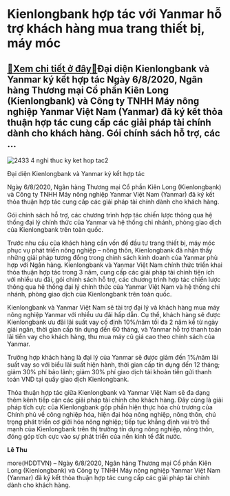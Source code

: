 Kienlongbank hợp tác với Yanmar hỗ trợ khách hàng mua trang thiết bị, máy móc
=============================================================================

[:gift:Xem chi tiết ở đây:gift:](https://hddtvn.com/kienlongbank-hop-tac-voi-yanmar-ho-tro-khach-hang-mua-trang-thiet-bi-may-moc/)Đại diện Kienlongbank và Yanmar ký kết hợp tác Ngày 6/8/2020, Ngân hàng Thương mại Cổ phần Kiên Long (Kienlongbank) và Công ty TNHH Máy nông nghiệp Yanmar Việt Nam (Yanmar) đã ký kết thỏa thuận hợp tác cung cấp các giải pháp tài chính dành cho khách hàng. Gói chính sách hỗ trợ, các …
--------------------------------------------------------------------------------------------------------------------------------------------------------------------------------------------------------------------------------------------------------------------------------------------





![2433 4 nghi thuc ky ket hop tac2](https://haiquanonline.com.vn/stores/news_dataimages/hoalt/082020/06/15/in_article/2433_4.-nghi-thuc-ky-ket-hop-tac.2.jpg?rt=20200806212228 "undefined")


Đại diện Kienlongbank và Yanmar ký kết hợp tác



Ngày 6/8/2020, Ngân hàng Thương mại Cổ phần Kiên Long (Kienlongbank) và Công ty TNHH Máy nông nghiệp Yanmar Việt Nam (Yanmar) đã ký kết thỏa thuận hợp tác cung cấp các giải pháp tài chính dành cho khách hàng.


Gói chính sách hỗ trợ, các chương trình hợp tác chiến lược thông qua hệ thống đại lý chính thức của Yanmar và hệ thống chi nhánh, phòng giao dịch của Kienlongbank trên toàn quốc.


Trước nhu cầu của khách hàng cần vốn để đầu tư trang thiết bị, máy móc phục vụ phát triển nông nghiệp – nông thôn, Kienlongbank đã nhận thấy những giải pháp tương đồng trong chính sách kinh doanh của Yanmar phù hợp với Ngân hàng. Kienlongbank và Yanmar Việt Nam chính thức triển khai thỏa thuận hợp tác trong 3 năm, cung cấp các giải pháp tài chính tiện ích với nhiều ưu đãi, gói chính sách hỗ trợ, các chương trình hợp tác chiến lược thông qua hệ thống đại lý chính thức của Yanmar Việt Nam và hệ thống chi nhánh, phòng giao dịch của Kienlongbank trên toàn quốc.


Kienlongbank và Yanmar Việt Nam sẽ tài trợ đại lý và khách hàng mua máy nông nghiệp Yanmar với nhiều ưu đãi hấp dẫn. Cụ thể, khách hàng sẽ được Kienlongbank ưu đãi lãi suất vay cố định 10%/năm tối đa 2 năm kể từ ngày giải ngân, thời gian cấp tín dụng đến 60 tháng, và Yanmar hỗ trợ thanh toán lãi tiền vay cho khách hàng, thu mua máy cũ giá cao theo chính sách của Yanmar.


Trường hợp khách hàng là đại lý của Yanmar sẽ được giảm đến 1%/năm lãi suất vay so với biểu lãi suất hiện hành, thời gian cấp tín dụng đến 12 tháng; giảm 30% phí bảo lãnh; giảm 30% phí giao dịch tài khoản tiền gửi thanh toán VND tại quầy giao dịch Kienlongbank.


Thỏa thuận hợp tác giữa Kienlongbank và Yanmar Việt Nam sẽ đa dạng thêm kênh tiếp cận các giải pháp tài chính cho khách hàng. Đây cũng là giải pháp tích cực của Kienlongbank góp phần hiện thực hóa chủ trương của Chính phủ về công nghiệp hóa, hiện đại hóa nông nghiệp, nông thôn, chú trọng phát triển cơ giới hóa nông nghiệp; tiếp tục khẳng định vai trò thế mạnh của Kienlongbank trên thị trường tín dụng nông nghiệp, nông thôn, đóng góp tích cực vào sự phát triển của nền kinh tế đất nước.




**Lê Thu**



more(HDDTVN) – Ngày 6/8/2020, Ngân hàng Thương mại Cổ phần Kiên Long (Kienlongbank) và Công ty TNHH Máy nông nghiệp Yanmar Việt Nam (Yanmar) đã ký kết thỏa thuận hợp tác cung cấp các giải pháp tài chính dành cho khách hàng.


